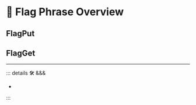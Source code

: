 
# 🔷 <move>Flag Phrase Overview</move>

## FlagPut

>

## FlagGet

>

---

<!-- =================================================== -->
<!-- =================================================== -->
<!-- =================================================== -->
<!-- =================================================== -->
<!-- =================================================== -->
::: details 🛠 <dev>&&&</dev>

-

:::
